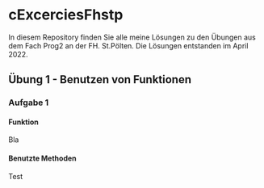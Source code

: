 # cExcerciesFhstp
In diesem Repository finden Sie alle meine Lösungen zu den Übungen aus dem Fach Prog2 an der FH. St.Pölten. Die Lösungen entstanden im April 2022.
## Übung 1 - Benutzen von Funktionen
### Aufgabe 1
#### Funktion
Bla
#### Benutzte Methoden
Test

